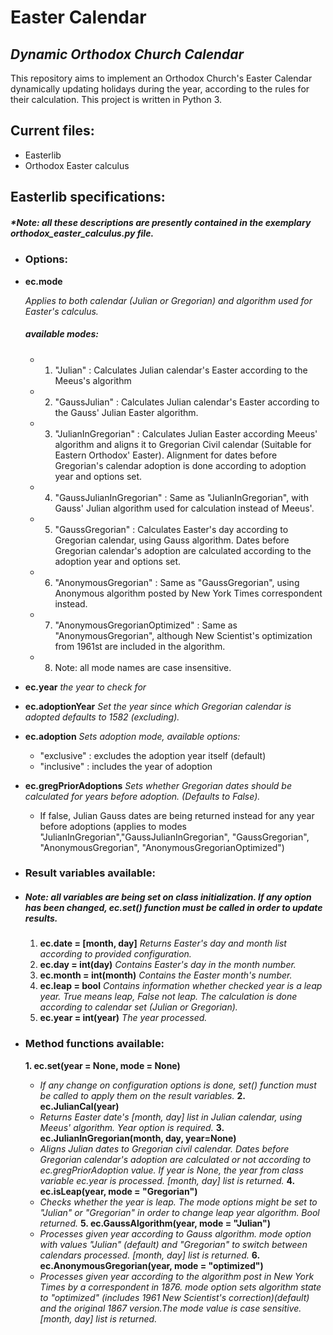 # Easter Calendar
## _Dynamic Orthodox Church Calendar_
This repository aims to implement an Orthodox Church's Easter Calendar dynamically updating holidays during the year, according to the rules for their calculation.
This project is written in Python 3.

## Current files:

- Easterlib
- Orthodox Easter calculus

## Easterlib specifications:
##### _*Note: all these descriptions are presently contained in the exemplary orthodox_easter_calculus.py file._


* ### Options:
* __ec.mode__

	_Applies to both calendar (Julian or Gregorian) and algorithm used for Easter's calculus._
	##### _available modes:_
	- 1.	"Julian" : Calculates Julian calendar's Easter according to the Meeus's algorithm
	- 2.	"GaussJulian" : Calculates Julian calendar's Easter according to the Gauss' Julian Easter algorithm.
	- 3.	"JulianInGregorian" : Calculates Julian Easter according Meeus' algorithm and aligns it to Gregorian Civil calendar (Suitable for Eastern Orthodox' Easter). Alignment for dates before Gregorian's calendar adoption is done according to adoption year and options set.
	- 4.	"GaussJulianInGregorian" : Same as "JulianInGregorian", with Gauss' Julian algorithm used for calculation instead of Meeus'.
	- 5.	"GaussGregorian" : Calculates Easter's day according to Gregorian calendar, using Gauss algorithm. Dates before Gregorian calendar's adoption are calculated according to the adoption year and options set.
	- 6.	"AnonymousGregorian" : Same as "GaussGregorian", using Anonymous algorithm posted by New York Times correspondent instead.
	- 7.	"AnonymousGregorianOptimized" : Same as "AnonymousGregorian", although New Scientist's optimization from 1961st are included in the algorithm.
	- 8.	Note: all mode names are case insensitive.

* __ec.year__
    _the year to check for_
* __ec.adoptionYear__
    _Set the year since which Gregorian calendar is adopted defaults to 1582 (excluding)._
* __ec.adoption__
    _Sets adoption mode, available options:_
    - "exclusive" : excludes the adoption year itself (default)
    - "inclusive" : includes the year of adoption
* __ec.gregPriorAdoptions__
    _Sets whether Gregorian dates should be calculated for years before adoption. (Defaults to False)._
    - If false, Julian Gauss dates are being returned instead for any year before adoptions (applies to modes "JulianInGregorian","GaussJulianInGregorian", "GaussGregorian", "AnonymousGregorian", "AnonymousGregorianOptimized")

* ### Result variables available:
* ##### _Note: all variables are being set on class initialization. If any option has been changed, ec.set() function must be called in order to update results._

    1. **__ec.date = [month, day]__**
    _Returns Easter's day and month list according to provided configuration._
    2. **ec.day = int(day)**
    _Contains Easter's day in the month number._
    3. **ec.month = int(month)**
    _Contains the Easter month's number._
    4. **ec.leap = bool**
    _Contains information whether checked year is a leap year. True means leap, False not leap. The calculation is done according to calendar set (Julian or Gregorian)._
    5. **ec.year = int(year)**
    _The year processed._
    
* ### Method functions available:

	**1. ec.set(year = None, mode = None)**
    -  _If any change on configuration options is done, set() function must be called to apply them on the result variables._
    **2. ec.JulianCal(year)**
    -	_Returns Easter date's [month, day] list in Julian calendar, using Meeus' algorithm. Year option is required._
	**3. ec.JulianInGregorian(month, day, year=None)**
	-   _Aligns Julian dates to Gregorian civil calendar. Dates before Gregorian calendar's adoption are calculated or not according to ec.gregPriorAdoption value. If year is None, the year from class variable ec.year is processed. [month, day] list is returned._
	**4. ec.isLeap(year, mode = "Gregorian")**
	-   _Checks whether the year is leap. The mode options might be set to "Julian" or "Gregorian" in order to change leap year algorithm. Bool returned._
	**5. ec.GaussAlgorithm(year, mode = "Julian")**
	-   _Processes given year according to Gauss algorithm. mode option with values "Julian" (default) and "Gregorian" to switch between calendars processed. [month, day] list is returned._
	**6. ec.AnonymousGregorian(year, mode = "optimized")**
	-   _Processes given year according to the algorithm post in New York Times by a correspondent in 1876. mode option sets algorithm state to "optimized" (includes 1961 New Scientist's correction)(default) and the original 1867 version.The mode value is case sensitive. [month, day] list is returned._
